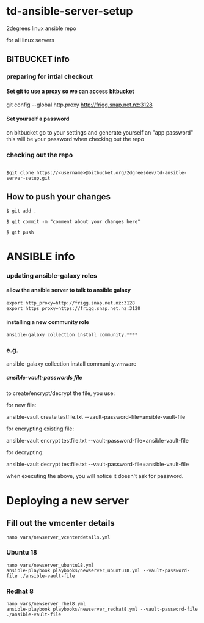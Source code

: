 # td-ansible-server-setup
2degrees linux ansible repo

for all linux servers

## BITBUCKET info

### preparing for intial checkout

#### Set git to use a proxy so we can access bitbucket
git config --global http.proxy http://frigg.snap.net.nz:3128

#### Set yourself a password
on bitbucket go to your settings and generate yourself an "app password" this will be your password when checking out the repo


### checking out the repo

```

$git clone https://<username>@bitbucket.org/2dgreesdev/td-ansible-server-setup.git

```

## How to push your changes

```
$ git add .

$ git commit -m "comment about your changes here"

$ git push

```

# ANSIBLE info

### updating ansible-galaxy roles

#### allow the ansible server to talk to ansible galaxy
```
export http_proxy=http://frigg.snap.net.nz:3128
export https_proxy=https://frigg.snap.net.nz:3128
```
#### installing a new community role
```
ansible-galaxy collection install community.****
```
### e.g.
ansible-galaxy collection install community.vmware

##### ansible-vault-passwords file
to create/encrypt/decrypt the file, you use:

for new file:

ansible-vault create testfile.txt --vault-password-file=ansible-vault-file

for encrypting existing file:

ansible-vault encrypt testfile.txt --vault-password-file=ansible-vault-file

for decrypting:

ansible-vault decrypt testfile.txt --vault-password-file=ansible-vault-file

when executing the above, you will notice it doesn't ask for password.


# Deploying a new server

## Fill out the vmcenter details
```
nano vars/newserver_vcenterdetails.yml
```

### Ubuntu 18
```
nano vars/newserver_ubuntu18.yml
ansible-playbook playbooks/newserver_ubuntu18.yml --vault-password-file ./ansible-vault-file
```
### Redhat 8
```
nano vars/newserver_rhel8.yml
ansible-playbook playbooks/newserver_redhat8.yml --vault-password-file ./ansible-vault-file
```


